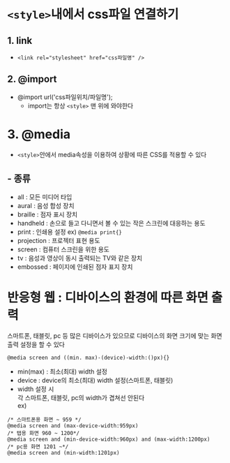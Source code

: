 # `<style>`내에서 css파일 연결하기

## 1. link
- `<link rel="stylesheet" href="css파일명" />`

## 2. @import
  - @import url('css파일위치/파일명');
    - import는 항상 `<style>` 맨 위에 와야한다

# 3. @media
- `<style>`안에서 media속성을 이용하여 상황에 따른 CSS를 적용할 수 있다

## - 종류
- all : 모든 미디어 타입
- aural : 음성 합성 장치
- braille : 점자 표시 장치
- handheld : 손으로 들고 다니면서 볼 수 있는 작은 스크린에 대응하는 용도
- print : 인쇄용 설정 ex) `@media print{}`
- projection : 프로젝터 표현 용도
- screen : 컴퓨터 스크린을 위한 용도
- tv : 음성과 영상이 동시 출력되는 TV와 같은 장치
- embossed : 페이지에 인쇄된 점자 표지 장치

# 반응형 웹 : 디바이스의 환경에 따른 화면 출력
스마트폰, 태블릿, pc 등 많은 디바이스가 있으므로 디바이스의 화면 크기에 맞는 화면출력 설정을 할 수 있다
```
@media screen and ((min. max)-(device)-width:()px){}
```
- min(max) : 최소(최대) width 설정
- device : device의 최소(최대) width 설정(스마트폰, 태블릿)
- width 설정 시  
각 스마트폰, 태블릿, pc의 width가 겹쳐선 안된다  
ex)
```
/* 스마트폰용 화면 ~ 959 */
@media screen and (max-device-width:959px)
/* 탭용 화면 960 ~ 1200*/
@media screen and (min-device-width:960px) and (max-width:1200px)
/* pc용 화면 1201 ~*/
@media screen and (min-width:1201px)
```